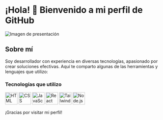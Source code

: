 # ¡Hola! 👋 Bienvenido a mi perfil de GitHub

![Imagen de presentación](https://ruta-de-tu-imagen.com/imagen.jpg)

## Sobre mí

Soy desarrollador con experiencia en diversas tecnologías, apasionado por crear soluciones efectivas. Aquí te comparto algunas de las herramientas y lenguajes que utilizo:

### Tecnologías que utilizo
<p>
  <img src="https://cdn.jsdelivr.net/gh/devicons/devicon/icons/html5/html5-original.svg" alt="HTML" width="40" height="40"/>
  <img src="https://cdn.jsdelivr.net/gh/devicons/devicon/icons/css3/css3-original.svg" alt="CSS" width="40" height="40"/>
  <img src="https://cdn.jsdelivr.net/gh/devicons/devicon/icons/javascript/javascript-original.svg" alt="JavaScript" width="40" height="40"/>
  <img src="https://cdn.jsdelivr.net/gh/devicons/devicon/icons/react/react-original.svg" alt="React" width="40" height="40"/>
  <img src="https://cdn.jsdelivr.net/gh/devicons/devicon/icons/tailwindcss/tailwindcss-plain.svg" alt="Tailwind CSS" width="40" height="40"/>
  <img src="https://cdn.jsdelivr.net/gh/devicons/devicon/icons/nodejs/nodejs-original.svg" alt="Node.js" width="40" height="40"/>
</p>

¡Gracias por visitar mi perfil!
